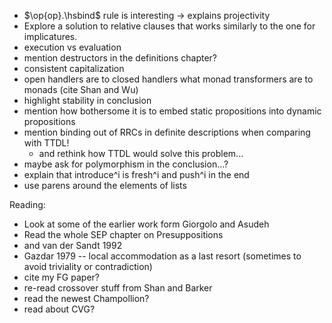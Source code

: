 * $\op{op}.\hsbind$ rule is interesting -> explains projectivity
* Explore a solution to relative clauses that works similarly to the one
  for implicatures.
* execution vs evaluation
* mention destructors in the definitions chapter?
* consistent capitalization
* open handlers are to closed handlers what monad transformers are to
  monads (cite Shan and Wu)
* highlight stability in conclusion
* mention how bothersome it is to embed static propositions into dynamic
  propositions
* mention binding out of RRCs in definite descriptions when comparing with
  TTDL!
  * and rethink how TTDL would solve this problem...
* maybe ask for polymorphism in the conclusion...?
* explain that introduce^i is fresh^i and push^i in the end
* use parens around the elements of lists

Reading:
* Look at some of the earlier work form Giorgolo and Asudeh
* Read the whole SEP chapter on Presuppositions
* and van der Sandt 1992
* Gazdar 1979 -- local accommodation as a last resort (sometimes to avoid
  triviality or contradiction)
* cite my FG paper?
* re-read crossover stuff from Shan and Barker
* read the newest Champollion?
* read about CVG?
